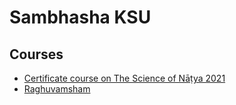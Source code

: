 # Sambhasha KSU

## Courses

- [Certificate course on The Science of Nāṭya 2021](https://sambhasha-ksu.github.io/courses/science_of_natya_2021/natya_form.html)
- [Raghuvamsham](https://sambhasha-ksu.github.io/projects/Raghuvamsham/Raghuvamshamv2.html)